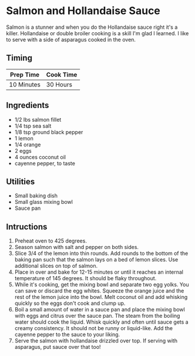 # Salmon and Hollandaise Sauce

Salmon is a stunner and when you do the Hollandaise sauce right it's a killer.
Hollandaise or double broiler cooking is a skill I'm glad I learned. I like to
serve with a side of asparagus cooked in the oven.

## Timing

| Prep Time  | Cook Time  |
| ---------- | ---------- |
| 10 Minutes | 30 Hours |

## Ingredients

- 1/2 lbs salmon fillet
- 1/4 tsp sea salt
- 1/8 tsp ground black pepper
- 1 lemon
- 1/4 orange
- 2 eggs
- 4 ounces coconut oil
- cayenne pepper, to taste

## Utilities

- Small baking dish
- Small glass mixing bowl
- Sauce pan

## Intructions

1. Preheat oven to 425 degrees.
2. Season salmon with salt and pepper on both sides.
3. Slice 3/4 of the lemon into thin rounds. Add rounds to the bottom of the
   baking pan such that the salmon lays on a bed of lemon slices. Use
   additional slices on top of salmon.
4. Place in over and bake for 12-15 minutes or until it reaches an internal
   temperature of 145 degrees. It should be flaky throughout.
5. While it's cooking, get the mixing bowl and separate two egg yolks. You can
   save or discard the egg whites. Squeeze the orange juice and the rest of the
   lemon juice into the bowl. Melt coconut oil and add whisking quickly so the
   eggs don't cook and clump up.
6. Boil a small amount of water in a sauce pan and place the mixing bowl with
   eggs and citrus over the sauce pan. The steam from the boiling water should
   cook the liquid. Whisk quickly and often until sauce gets a creamy
   consistency. It should not be runny or liquid-like. Add the cayenne pepper
   to the sauce to your liking.
7. Serve the salmon with hollandaise drizzled over top. If serving with
   asparagus, put sauce over that too!
